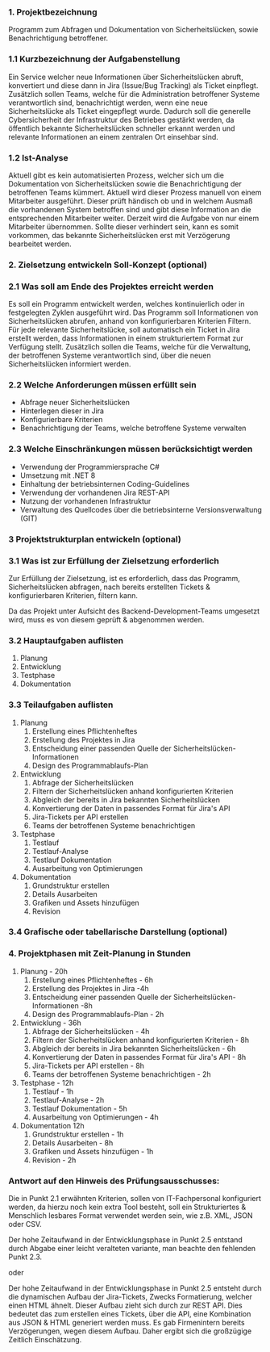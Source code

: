 ### 1. Projektbezeichnung
Programm zum Abfragen und Dokumentation von Sicherheitslücken, sowie Benachrichtigung betroffener. 
### 1.1 Kurzbezeichnung der Aufgabenstellung
Ein Service welcher neue Informationen über Sicherheitslücken abruft, konvertiert und diese dann in Jira (Issue/Bug Tracking) als Ticket einpflegt.
Zusätzlich sollen Teams, welche für die Administration betroffener Systeme verantwortlich sind, benachrichtigt werden, wenn eine neue Sicherheitslücke als Ticket eingepflegt wurde.
Dadurch soll die generelle Cybersicherheit der Infrastruktur des Betriebes gestärkt werden, da öffentlich bekannte Sicherheitslücken schneller erkannt werden und relevante Informationen an einem zentralen Ort einsehbar sind.
### 1.2 Ist-Analyse
Aktuell gibt es kein automatisierten Prozess, welcher sich um die Dokumentation von Sicherheitslücken sowie die Benachrichtigung der betroffenen Teams kümmert. Aktuell wird dieser Prozess manuell von einem Mitarbeiter ausgeführt. Dieser prüft händisch ob und in welchem Ausmaß die vorhandenen System betroffen sind und gibt diese Information an die entsprechenden Mitarbeiter weiter. Derzeit wird die Aufgabe von nur einem Mitarbeiter übernommen. Sollte dieser verhindert sein, kann es somit vorkommen, das bekannte Sicherheitslücken erst mit Verzögerung bearbeitet werden.
### 2. Zielsetzung entwickeln Soll-Konzept (optional)
### 2.1 Was soll am Ende des Projektes erreicht werden
Es soll ein Programm entwickelt werden, welches kontinuierlich oder in festgelegten Zyklen ausgeführt wird. Das Programm soll Informationen von Sicherheitslücken abrufen, anhand von konfigurierbaren Kriterien Filtern. Für jede relevante Sicherheitslücke, soll automatisch ein Ticket in Jira erstellt werden, dass Informationen in einem strukturiertem Format zur Verfügung stellt. Zusätzlich sollen die Teams, welche für die Verwaltung, der betroffenen Systeme verantwortlich sind, über die neuen Sicherheitslücken informiert werden. 

### 2.2 Welche Anforderungen müssen erfüllt sein
- Abfrage neuer Sicherheitslücken
- Hinterlegen dieser in Jira
- Konfigurierbare Kriterien
- Benachrichtigung der Teams, welche betroffene Systeme verwalten

### 2.3 Welche Einschränkungen müssen berücksichtigt werden
- Verwendung der Programmiersprache C#
- Umsetzung mit .NET 8
- Einhaltung der betriebsinternen Coding-Guidelines
- Verwendung der vorhandenen Jira REST-API
- Nutzung der vorhandenen Infrastruktur
- Verwaltung des Quellcodes über die betriebsinterne Versionsverwaltung (GIT)
### 3 Projektstrukturplan entwickeln (optional)
### 3.1 Was ist zur Erfüllung der Zielsetzung erforderlich
Zur Erfüllung der Zielsetzung, ist es erforderlich, dass das Programm, Sicherheitslücken abfragen, nach bereits erstellten Tickets & konfigurierbaren Kriterien, filtern kann.

Da das Projekt unter Aufsicht des Backend-Development-Teams umgesetzt wird, muss es von diesem geprüft & abgenommen werden.
### 3.2 Hauptaufgaben auflisten
1. Planung
2. Entwicklung
3. Testphase
4. Dokumentation
### 3.3 Teilaufgaben auflisten
1. Planung
	1. Erstellung eines Pflichtenheftes
	2. Erstellung des Projektes in Jira
	3. Entscheidung einer passenden Quelle der Sicherheitslücken-Informationen
	4. Design des Programmablaufs-Plan
2. Entwicklung
	1. Abfrage der Sicherheitslücken
	2. Filtern der Sicherheitslücken anhand konfigurierten Kriterien
	3. Abgleich der bereits in Jira bekannten Sicherheitslücken
	4. Konvertierung der Daten in passendes Format für Jira's API
	5. Jira-Tickets per API erstellen
	6. Teams der betroffenen Systeme benachrichtigen
3. Testphase
	1. Testlauf
	2. Testlauf-Analyse
	3. Testlauf Dokumentation
	4. Ausarbeitung von Optimierungen
4. Dokumentation
	1. Grundstruktur erstellen
	2. Details Ausarbeiten
	3. Grafiken und Assets hinzufügen
	4. Revision
### 3.4 Grafische oder tabellarische Darstellung (optional)
### 4. Projektphasen mit Zeit-Planung in Stunden
1. Planung - 20h
	1. Erstellung eines Pflichtenheftes - 6h
	2. Erstellung des Projektes in Jira -4h
	3. Entscheidung einer passenden Quelle der Sicherheitslücken-Informationen -8h
	4. Design des Programmablaufs-Plan - 2h
2. Entwicklung - 36h
	1. Abfrage der Sicherheitslücken - 4h
	2. Filtern der Sicherheitslücken anhand konfigurierten Kriterien - 8h
	3. Abgleich der bereits in Jira bekannten Sicherheitslücken - 6h
	4. Konvertierung der Daten in passendes Format für Jira's API - 8h
	5. Jira-Tickets per API erstellen - 8h
	6. Teams der betroffenen Systeme benachrichtigen - 2h
3. Testphase - 12h
	1. Testlauf - 1h
	2. Testlauf-Analyse - 2h
	3. Testlauf Dokumentation - 5h
	4. Ausarbeitung von Optimierungen - 4h
4. Dokumentation 12h
	1. Grundstruktur erstellen - 1h
	2. Details Ausarbeiten - 8h
	3. Grafiken und Assets hinzufügen - 1h
	4. Revision - 2h

### Antwort auf den Hinweis des Prüfungsausschusses:
Die in Punkt 2.1 erwähnten Kriterien, sollen von IT-Fachpersonal konfiguriert werden, da hierzu noch kein extra Tool besteht, soll ein Strukturiertes & Menschlich lesbares Format verwendet werden sein, wie z.B. XML, JSON oder CSV.

Der hohe Zeitaufwand in der Entwicklungsphase in Punkt 2.5 entstand durch Abgabe einer leicht veralteten variante, man beachte den fehlenden Punkt 2.3.

oder

Der hohe Zeitaufwand in der Entwicklungsphase in Punkt 2.5 entsteht durch die dynamischen Aufbau der Jira-Tickets, Zwecks Formatierung, welcher einen HTML ähnelt. Dieser Aufbau zieht sich durch zur REST API. Dies bedeutet das zum erstellen eines Tickets, über die API, eine Kombination aus JSON & HTML generiert werden muss. Es gab Firmenintern bereits Verzögerungen, wegen diesem Aufbau. Daher ergibt sich die großzügige Zeitlich Einschätzung.
